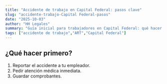 ```yaml
---
title: "Accidente de trabajo en Capital Federal: pasos clave"
slug: "accidente-trabajo-Capital Federal-pasos"
date: "2025-10-03"
author: "HH Legales"
summary: "Guía inicial para trabajadores en Capital Federal: qué hacer tras un accidente laboral."
tags: ["accidente de trabajo","ART","Capital Federal"]
---
```

## ¿Qué hacer primero?
1. Reportar el accidente a tu empleador.
2. Pedir atención médica inmediata.
3. Guardar comprobantes.
